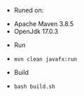 * Runed on:
 - Apache Maven 3.8.5
 - OpenJdk 17.0.3

* Run
 - ```mvn clean javafx:run```

* Build
 - ```bash build.sh```